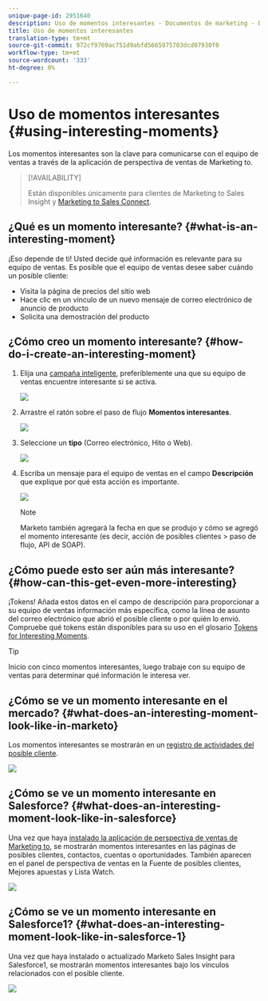 ```yaml
---
unique-page-id: 2951640
description: Uso de momentos interesantes - Documentos de marketing - Documentación del producto
title: Uso de momentos interesantes
translation-type: tm+mt
source-git-commit: 972cf9769ac751d9abfd5665975703dcd07930f0
workflow-type: tm+mt
source-wordcount: '333'
ht-degree: 0%

---
```



# Uso de momentos interesantes {#using-interesting-moments}

Los momentos interesantes son la clave para comunicarse con el equipo de ventas a través de la aplicación de perspectiva de ventas de Marketing to.

>[!AVAILABILITY]
>
>Están disponibles únicamente para clientes de Marketing to Sales Insight y [Marketing to Sales Connect](/help/marketo/product-docs/marketo-sales-connect/marketo/interesting-moments-in-msc.md).

## ¿Qué es un momento interesante? {#what-is-an-interesting-moment}

¡Eso depende de ti! Usted decide qué información es relevante para su equipo de ventas. Es posible que el equipo de ventas desee saber cuándo un posible cliente:

* Visita la página de precios del sitio web
* Hace clic en un vínculo de un nuevo mensaje de correo electrónico de anuncio de producto
* Solicita una demostración del producto

## ¿Cómo creo un momento interesante?  {#how-do-i-create-an-interesting-moment}

1. Elija una [campaña inteligente](/help/marketo/product-docs/core-marketo-concepts/smart-campaigns/understanding-smart-campaigns.md), preferiblemente una que su equipo de ventas encuentre interesante si se activa.

   ![](assets/image2015-1-8-18-3a8-3a54.png)

1. Arrastre el ratón sobre el paso de flujo **Momentos interesantes**.

   ![](assets/image2015-1-8-18-3a15-3a20.png)

1. Seleccione un **tipo** (Correo electrónico, Hito o Web).

   ![](assets/image2015-1-8-18-3a17-3a16.png)

1. Escriba un mensaje para el equipo de ventas en el campo **Descripción** que explique por qué esta acción es importante.

   ![](assets/image2015-1-8-18-3a18-3a23.png)

   >[!NOTE]
   >
   >Marketo también agregará la fecha en que se produjo y cómo se agregó el momento interesante (es decir, acción de posibles clientes > paso de flujo, API de SOAP).

## ¿Cómo puede esto ser aún más interesante?  {#how-can-this-get-even-more-interesting}

¡Tokens! Añada estos datos en el campo de descripción para proporcionar a su equipo de ventas información más específica, como la línea de asunto del correo electrónico que abrió el posible cliente o por quién lo envió. Compruebe qué tokens están disponibles para su uso en el glosario [Tokens for Interesting Moments](/help/marketo/product-docs/marketo-sales-insight/msi-for-salesforce/features/tabs-in-the-msi-panel/interesting-moments/tokens-for-interesting-moments.md).

>[!TIP]
>
>Inicio con cinco momentos interesantes, luego trabaje con su equipo de ventas para determinar qué información le interesa ver.

## ¿Cómo se ve un momento interesante en el mercado?  {#what-does-an-interesting-moment-look-like-in-marketo}

Los momentos interesantes se mostrarán en un [registro de actividades del posible cliente](/help/marketo/product-docs/core-marketo-concepts/smart-lists-and-static-lists/managing-people-in-smart-lists/using-the-person-detail-page.md).

![](assets/image2015-1-14-18-3a45-3a58.png)

## ¿Cómo se ve un momento interesante en Salesforce?  {#what-does-an-interesting-moment-look-like-in-salesforce}

Una vez que haya [instalado la aplicación de perspectiva de ventas de Marketing to](/help/marketo/product-docs/marketo-sales-insight/msi-for-salesforce/configuration/configure-marketo-sales-insight-in-salesforce-enterprise-unlimited.md), se mostrarán momentos interesantes en las páginas de posibles clientes, contactos, cuentas o oportunidades. También aparecen en el panel de perspectiva de ventas en la Fuente de posibles clientes, Mejores apuestas y Lista Watch.

![](assets/six.png)

## ¿Cómo se ve un momento interesante en Salesforce1? {#what-does-an-interesting-moment-look-like-in-salesforce-1}

Una vez que haya instalado o actualizado Marketo Sales Insight para Salesforce1, se mostrarán momentos interesantes bajo los vínculos relacionados con el posible cliente.

![](assets/seven.png)
